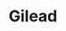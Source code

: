 ---
category: favorites
type: fiction

title: Gilead
author_first: Marilynne 
author_last: Robinson
description: Not a lot happens on the surface of this ruminative novel. But for John Ames, an ailing pastor in rural Iowa writing letters to his late-begotten son, the celestial motions of his soul develop a plot of their own. Robinson’s unadorned, brilliant language glimmers with melancholy light that remains with you long after reading.
thumb: robinson-gilead.jpg
amz_link: http://a.co/5lMffUq
---